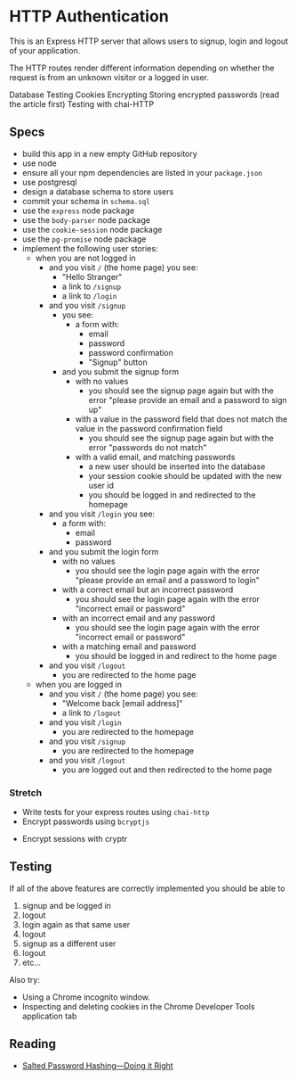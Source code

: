 # HTTP Authentication

This is an Express HTTP server that allows users to signup, login and logout of your application.

The HTTP routes render different information depending on whether the request is from an unknown visitor or a logged in user.

Database
  Testing
Cookies
  Encrypting
    Storing encrypted passwords (read the article first)
Testing with chai-HTTP


## Specs
* build this app in a new empty GitHub repository
* use node
* ensure all your npm dependencies are listed in your `package.json`
* use postgresql
* design a database schema to store users
* commit your schema in `schema.sql` <!-- Did I do this right?-->
* use the `express` node package
* use the `body-parser` node package
* use the `cookie-session` node package
* use the `pg-promise` node package
* implement the following user stories:
  * when you are not logged in
    * and you visit `/` (the home page) you see:
      * "Hello Stranger"
      * a link to `/signup`
      * a link to `/login`
    * and you visit `/signup`
      * you see:
        * a form with:
          * email
          * password
          * password confirmation
          * "Signup" button
      * and you submit the signup form
        * with no values
          * you should see the signup page again but with the error "please provide
          an email and a password to sign up"
        * with a value in the password field that
          does not match the value in the password confirmation field
          * you should see the signup page again but with the error "passwords do
          not match"
        * with a valid email, and matching passwords
          * a new user should be inserted into the database
          * your session cookie should be updated with the new user id
          * you should be logged in and redirected to the homepage
    * and you visit `/login` you see:
      * a form with:
        * email
        * password
    * and you submit the login form
      * with no values
        * you should see the login page again with the error "please provide an
        email and a password to login"
      * with a correct email but an incorrect password
        * you should see the login page again with the error "incorrect email
        or password"
      * with an incorrect email and any password
        * you should see the login page again with the error "incorrect email
        or password"
      * with a matching email and password
        * you should be logged in and redirect to the home page
    * and you visit `/logout`
      * you are redirected to the home page
  * when you are logged in
    * and you visit `/` (the home page) you see:
      * "Welcome back [email address]"
      * a link to `/logout`
    * and you visit `/login`
      * you are redirected to the homepage
    * and you visit `/signup`
      * you are redirected to the homepage
    * and you visit `/logout`
      * you are logged out and then redirected to the home page

### Stretch

- Write tests for your express routes using `chai-http`
- Encrypt passwords using `bcryptjs`
* Encrypt sessions with cryptr

## Testing

If all of the above features are correctly implemented you should be able to

1. signup and be logged in
1. logout
1. login again as that same user
1. logout
1. signup as a different user
1. logout
1. etc…

Also try:

- Using a Chrome incognito window.
- Inspecting and deleting cookies in the Chrome Developer Tools application tab

## Reading

- [Salted Password Hashing—Doing it Right](https://crackstation.net/hashing-security.htm)
